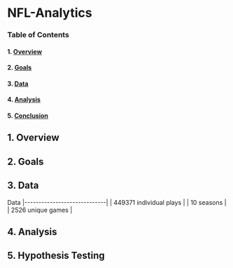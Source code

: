 # NFL-Analytics



### Table of Contents

#### 1. [Overview](#overview)  
#### 2. [Goals](#goals) 
#### 3. [Data](#data)
#### 4. [Analysis](#ana)
#### 5. [Conclusion](#conclusion)

<a name="overview"></a>
## 1. Overview


<a name="goals"></a>
## 2. Goals



<a name="data"></a>
## 3. Data

Data
|-----------------------------|
| 449371 individual plays     |
| 10 seasons                  |
| 2526 unique games           |



<a name="ana"></a>
## 4. Analysis



<a name="conclusion"></a>
## 5. Hypothesis Testing
